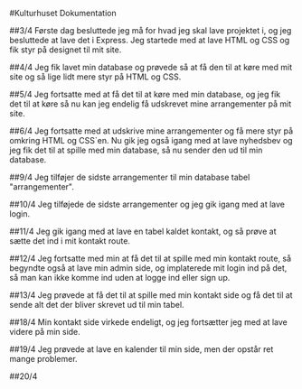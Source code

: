 #Kulturhuset Dokumentation 

##3/4 
Første dag besluttede jeg må for hvad jeg skal lave projektet i, og jeg besluttede at lave det i Express. Jeg startede med at lave HTML og CSS og fik styr på designet til mit site.  

##4/4
Jeg fik lavet min database og prøvede så at få den til at køre med mit site og så lige lidt mere styr på HTML og CSS.

##5/4
Jeg fortsatte med at få det til at køre med min database, og jeg fik det til at køre så nu kan jeg endelig få udskrevet mine arrangementer på mit site. 

##6/4
Jeg fortsatte med at udskrive mine arrangementer og få mere styr på omkring HTML og CSS`en. Nu gik jeg også igang med at lave nyhedsbev og jeg fik det til at spille med min database, så nu sender den ud til min database. 

##9/4
Jeg tilføjer de sidste arrangementer til min database tabel "arrangementer". 

##10/4 
Jeg tilføjede de sidste arrangementer og jeg gik igang med at lave login. 

##11/4
Jeg gik igang med at lave en tabel kaldet kontakt, og så prøve at sætte det ind i mit kontakt route. 

##12/4
Jeg fortsatte med min at få det til at spille med min kontakt route, så begyndte også at lave min admin side, og implaterede mit login ind på det, så man kan ikke komme ind uden at logge ind eller sign up. 

##13/4
Jeg prøvede at få det til at spille med min kontakt side og få det til at sende alt det der bliver skrevet ud til min tabel.

##18/4
Min kontakt side virkede endeligt, og jeg fortsætter jeg med at lave videre på min side.

##19/4
Jeg prøvede at lave en kalender til min side, men der opstår ret mange problemer. 

##20/4


